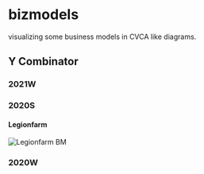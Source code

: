 # bizmodels
visualizing some business models in CVCA like diagrams.

## Y Combinator

### 2021W

### 2020S

#### Legionfarm
![Legionfarm BM](http://www.plantuml.com/plantuml/proxy?src=https://gist.githubusercontent.com/pekopeko1/11026c6c00797c3b5369253478f4af75/raw/b76419a8d0fa06b6fa398db56af681621a0cb183/legionfarm_bm.puml)
### 2020W
